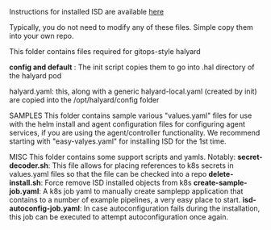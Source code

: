 Instructions for installed ISD are available [here](https://docs.google.com/document/d/1D2drat72nj58q-sBjf-HDBX_HuBuBzJQsx4O7BVhWIc/edit#heading=h.pav61t9jb26z)

Typically, you do not need to modify any of these files. Simple copy them into your own repo.

This folder contains files required for gitops-style halyard

**config and default** : The init script copies them to go into .hal directory of the halyard pod

halyard.yaml: this, along with a generic halyard-local.yaml (created by init) are copied into the /opt/halyard/config folder

SAMPLES
This folder contains sample various "values.yaml" files for use with the helm install and agent configuration files for configuring agent services, if you are using the agent/controller functionality. We recommend starting with "easy-valyes.yaml" for installing ISD for the 1st time.

MISC
This folder contains some support scripts and yamls. Notably:
**secret-decoder.sh**: This file allows for placing references to k8s secrets in values.yaml files so that the file can be checked into a repo
**delete-install.sh**: Force remove ISD installed objects from k8s
**create-sample-job.yaml**: A k8s job yaml to manually create samplepp application that contains to a number of example pipelines, a very easy place to start.
**isd-autoconfig-job.yaml**: In case autoconfiguration fails during the installation, this job can be executed to attempt autoconfiguration once again.
